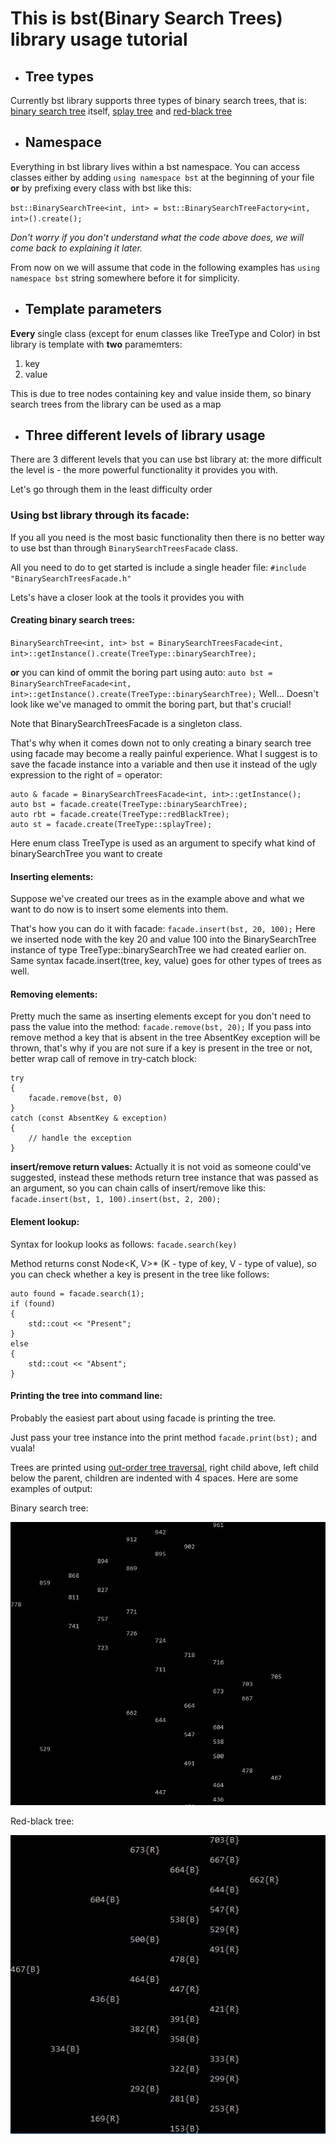 # This is bst(Binary Search Trees) library usage tutorial

* ## Tree types
Currently bst library supports three types of binary search trees, that is: [binary search tree](https://en.wikipedia.org/wiki/Binary_search_tree) itself, [splay tree](https://en.wikipedia.org/wiki/Splay_tree) and [red-black tree](https://en.wikipedia.org/wiki/Red%E2%80%93black_tree)

* ## Namespace
Everything in bst library lives within a bst namespace.
You can access classes either by adding `using namespace bst` at the beginning of your file **or**
by prefixing every class with bst like this: 

`bst::BinarySearchTree<int, int> = bst::BinarySearchTreeFactory<int, int>().create();`

*Don't worry if you don't understand what the code above does, we will come back to explaining it later.*

From now on we will assume that code in the following examples has `using namespace bst` string somewhere before it for simplicity.

* ## Template parameters
**Every** single class (except for enum classes like TreeType and Color) in bst library is template with **two** paramemters:
  1. key
  2. value
  
This is due to tree nodes containing key and value inside them, so binary search trees from the library can be used as a map

* ## **Three** different levels of library usage
There are 3 different levels that you can use bst library at:
the more difficult the level is - the more powerful functionality it provides you with.

Let's go through them in the least difficulty order
### Using bst library through its facade:
If you all you need is the most basic functionality then there is no better way to use bst than through `BinarySearchTreesFacade` class.

All you need to do to get started is include a single header file: `#include "BinarySearchTreesFacade.h"`

Lets's have a closer look at the tools it provides you with
#### Creating binary search trees: 
`BinarySearchTree<int, int> bst = BinarySearchTreesFacade<int, int>::getInstance().create(TreeType::binarySearchTree);`

**or** you can kind of ommit the boring part using auto: 
`auto bst =  BinarySearchTreeFacade<int, int>::getInstance().create(TreeType::binarySearchTree);`
Well... Doesn't look like we've managed to ommit the boring part, but that's crucial! 

Note that BinarySearchTreesFacade is a singleton class.

That's why when it comes down not to only creating a binary search tree using facade may become a really painful experience.
What I suggest is to save the facade instance into a variable and then 
use it instead of the ugly expression to the right of = operator:

    auto & facade = BinarySearchTreesFacade<int, int>::getInstance();
    auto bst = facade.create(TreeType::binarySearchTree);
    auto rbt = facade.create(TreeType::redBlackTree);
    auto st = facade.create(TreeType::splayTree);
Here enum class TreeType is used as an argument to specify what kind of binarySearchTree you want to create
    
#### Inserting elements: 
Suppose we've created our trees as in the example above and what we want to do now is to insert some elements into them.

That's how you can do it with facade: `facade.insert(bst, 20, 100);` 
Here we inserted node with the key 20 and value 100 into the BinarySearchTree instance of type
TreeType::binarySearchTree we had created earlier on.
Same syntax facade.insert(tree, key, value) goes for other types of trees as well.
    
#### Removing elements:
Pretty much the same as inserting elements except for you don't need to pass the value into the method: 
`facade.remove(bst, 20);`
If you pass into remove method a key that is absent in the tree AbsentKey exception will be thrown, that's why
if you are not sure if a key is present in the tree or not, better wrap call of remove in try-catch block:

    try
    {
        facade.remove(bst, 0)
    }
    catch (const AbsentKey & exception)
    {
        // handle the exception
    }
    
**insert/remove return values:**
Actually it is not void as someone could've suggested, instead these methods return tree instance that was passed
as an argument, so you can chain calls of insert/remove like this: `facade.insert(bst, 1, 100).insert(bst, 2, 200);`
    
#### Element lookup:
Syntax for lookup looks as follows: `facade.search(key)`

Method returns const Node<K, V>* (K - type of key, V - type of value), 
so you can check whether a key is present in the tree like follows:

    auto found = facade.search(1);
    if (found)
    {
        std::cout << "Present";
    }
    else
    {
        std::cout << "Absent";
    }
    
#### Printing the tree into command line: 
Probably the easiest part about using facade is printing the tree.

Just pass your tree instance into the print method `facade.print(bst);` and vuala!

Trees are printed using [out-order tree traversal](https://en.wikipedia.org/wiki/Tree_traversal), right child above, left child below the parent, children are indented with 4 spaces.
Here are some examples of output:

Binary search tree:

![Binary search tree](https://raw.githubusercontent.com/UniiiX/year-2/master/semester%202/Lab2/TutorialImages/TreeVisualizationConsoleOutput.JPG)

Red-black tree:

![Red-black tree](https://raw.githubusercontent.com/UniiiX/year-2/master/semester%202/Lab2/TutorialImages/TreeVisualizationConsoleOutput2.JPG)
